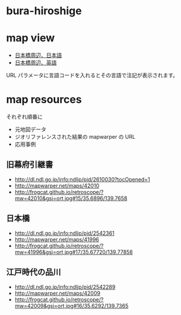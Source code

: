 # bura-hiroshige

# map view

- [日本橋周辺、日本語](https://frogcat.github.io/bura-hiroshige/#17/35.68511/139.77560)
- [日本橋周辺、英語](https://frogcat.github.io/bura-hiroshige/?en#17/35.68511/139.77560)

URL パラメータに言語コードを入れるとその言語で注記が表示されます。

# map resources

それぞれ順番に

- 元地図データ
- ジオリファレンスされた結果の mapwarper の URL
- 応用事例

## 旧幕府引継書

- <http://dl.ndl.go.jp/info:ndljp/pid/2610030?tocOpened=1>
- <http://mapwarper.net/maps/42010>
- <http://frogcat.github.io/retroscope/?mw=42010&gsi=ort,jpg#15/35.6896/139.7658>

## 日本橋

- <http://dl.ndl.go.jp/info:ndljp/pid/2542361>
- <http://mapwarper.net/maps/41996>
- <http://frogcat.github.io/retroscope/?mw=41996&gsi=ort,jpg#17/35.67720/139.77858>

## 江戸時代の品川

- <http://dl.ndl.go.jp/info:ndljp/pid/2542289>
- <http://mapwarper.net/maps/42009>
- <http://frogcat.github.io/retroscope/?mw=42009&gsi=ort,jpg#16/35.6292/139.7365>
